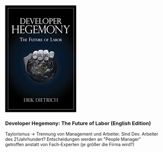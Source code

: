 ![cover](https://github.com/ste-xx/book-key-takeaways/raw/master/developer_hegemony/cover.jpg)
### Developer Hegemony: The Future of Labor (English Edition)

Taylorismus -> Trennung von Management und Arbeiter. Sind Dev. Arbeiter des 21Jahrhundert? Entscheidungen werden an "People Manager" getroffen anstatt von Fach-Experten (je größer die Firma wird?)